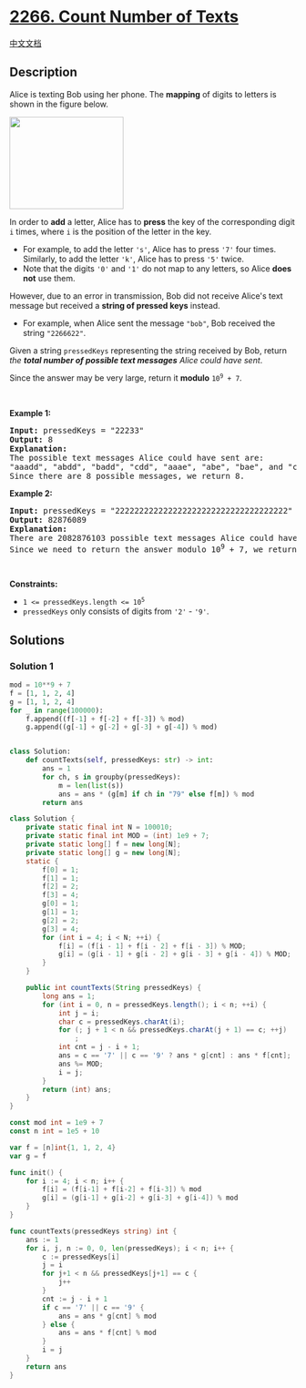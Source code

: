 # [2266. Count Number of Texts](https://leetcode.com/problems/count-number-of-texts)

[中文文档](/solution/2200-2299/2266.Count%20Number%20of%20Texts/README.md)

## Description

<p>Alice is texting Bob using her phone. The <strong>mapping</strong> of digits to letters is shown in the figure below.</p>
<img alt="" src="https://spcdn.pages.dev/leetcode/problems/2266.Count%20Number%20of%20Texts/images/1200px-telephone-keypad2svg.png" style="width: 200px; height: 162px;" />
<p>In order to <strong>add</strong> a letter, Alice has to <strong>press</strong> the key of the corresponding digit <code>i</code> times, where <code>i</code> is the position of the letter in the key.</p>

<ul>
	<li>For example, to add the letter <code>&#39;s&#39;</code>, Alice has to press <code>&#39;7&#39;</code> four times. Similarly, to add the letter <code>&#39;k&#39;</code>, Alice has to press <code>&#39;5&#39;</code> twice.</li>
	<li>Note that the digits <code>&#39;0&#39;</code> and <code>&#39;1&#39;</code> do not map to any letters, so Alice <strong>does not</strong> use them.</li>
</ul>

<p>However, due to an error in transmission, Bob did not receive Alice&#39;s text message but received a <strong>string of pressed keys</strong> instead.</p>

<ul>
	<li>For example, when Alice sent the message <code>&quot;bob&quot;</code>, Bob received the string <code>&quot;2266622&quot;</code>.</li>
</ul>

<p>Given a string <code>pressedKeys</code> representing the string received by Bob, return <em>the <strong>total number of possible text messages</strong> Alice could have sent</em>.</p>

<p>Since the answer may be very large, return it <strong>modulo</strong> <code>10<sup>9</sup> + 7</code>.</p>

<p>&nbsp;</p>
<p><strong class="example">Example 1:</strong></p>

<pre>
<strong>Input:</strong> pressedKeys = &quot;22233&quot;
<strong>Output:</strong> 8
<strong>Explanation:</strong>
The possible text messages Alice could have sent are:
&quot;aaadd&quot;, &quot;abdd&quot;, &quot;badd&quot;, &quot;cdd&quot;, &quot;aaae&quot;, &quot;abe&quot;, &quot;bae&quot;, and &quot;ce&quot;.
Since there are 8 possible messages, we return 8.
</pre>

<p><strong class="example">Example 2:</strong></p>

<pre>
<strong>Input:</strong> pressedKeys = &quot;222222222222222222222222222222222222&quot;
<strong>Output:</strong> 82876089
<strong>Explanation:</strong>
There are 2082876103 possible text messages Alice could have sent.
Since we need to return the answer modulo 10<sup>9</sup> + 7, we return 2082876103 % (10<sup>9</sup> + 7) = 82876089.
</pre>

<p>&nbsp;</p>
<p><strong>Constraints:</strong></p>

<ul>
	<li><code>1 &lt;= pressedKeys.length &lt;= 10<sup>5</sup></code></li>
	<li><code>pressedKeys</code> only consists of digits from <code>&#39;2&#39;</code> - <code>&#39;9&#39;</code>.</li>
</ul>

## Solutions

### Solution 1

<!-- tabs:start -->

```python
mod = 10**9 + 7
f = [1, 1, 2, 4]
g = [1, 1, 2, 4]
for _ in range(100000):
    f.append((f[-1] + f[-2] + f[-3]) % mod)
    g.append((g[-1] + g[-2] + g[-3] + g[-4]) % mod)


class Solution:
    def countTexts(self, pressedKeys: str) -> int:
        ans = 1
        for ch, s in groupby(pressedKeys):
            m = len(list(s))
            ans = ans * (g[m] if ch in "79" else f[m]) % mod
        return ans
```

```java
class Solution {
    private static final int N = 100010;
    private static final int MOD = (int) 1e9 + 7;
    private static long[] f = new long[N];
    private static long[] g = new long[N];
    static {
        f[0] = 1;
        f[1] = 1;
        f[2] = 2;
        f[3] = 4;
        g[0] = 1;
        g[1] = 1;
        g[2] = 2;
        g[3] = 4;
        for (int i = 4; i < N; ++i) {
            f[i] = (f[i - 1] + f[i - 2] + f[i - 3]) % MOD;
            g[i] = (g[i - 1] + g[i - 2] + g[i - 3] + g[i - 4]) % MOD;
        }
    }

    public int countTexts(String pressedKeys) {
        long ans = 1;
        for (int i = 0, n = pressedKeys.length(); i < n; ++i) {
            int j = i;
            char c = pressedKeys.charAt(i);
            for (; j + 1 < n && pressedKeys.charAt(j + 1) == c; ++j)
                ;
            int cnt = j - i + 1;
            ans = c == '7' || c == '9' ? ans * g[cnt] : ans * f[cnt];
            ans %= MOD;
            i = j;
        }
        return (int) ans;
    }
}
```

```go
const mod int = 1e9 + 7
const n int = 1e5 + 10

var f = [n]int{1, 1, 2, 4}
var g = f

func init() {
	for i := 4; i < n; i++ {
		f[i] = (f[i-1] + f[i-2] + f[i-3]) % mod
		g[i] = (g[i-1] + g[i-2] + g[i-3] + g[i-4]) % mod
	}
}

func countTexts(pressedKeys string) int {
	ans := 1
	for i, j, n := 0, 0, len(pressedKeys); i < n; i++ {
		c := pressedKeys[i]
		j = i
		for j+1 < n && pressedKeys[j+1] == c {
			j++
		}
		cnt := j - i + 1
		if c == '7' || c == '9' {
			ans = ans * g[cnt] % mod
		} else {
			ans = ans * f[cnt] % mod
		}
		i = j
	}
	return ans
}
```

<!-- tabs:end -->

<!-- end -->
